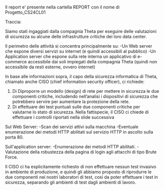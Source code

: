 Il report e' presente nella cartella REPORT con il nome di Progetto_CS24CL01

Traccia:

Siamo stati ingaggiati dalla compagnia Theta per eseguire delle valutazioni di sicurezza su alcune delle infrastrutture critiche dei loro data center.

Il perimetro delle attività si concentra principalmente su:
-Un Web server che espone diversi servizi su internet (e quindi accessibili al pubblico)
-Un Application server che espone sulla rete interna un applicativo di e-commerce accessibile dai soli impiegati della compagnia Theta (quindi non accessibile da resti esterne, ovvero internet)

In base alle informazioni sopra, il capo della sicurezza informatica di Theta, chiamato anche CISO (chief information security officer), ci richiede:

1. Di Diproporre un modello (design) di rete per mettere in sicurezza le due componenti critiche, includendo nell’analisi i dispositivi di sicurezza che potrebbero servire per aumentare la protezione della rete.
2. Di effettuare dei test puntuali sulle due componenti critiche per valutarne lo stato di sicurezza. Nella fattispecie, il CISO ci chiede di effettuare i controlli riportati nella slide successiva

Sul Web Server:
-Scan dei servizi attivi sulla macchina
-Eventuale enumerazione dei metodi HTTP abilitati sul servizio HTTP in ascolto sulla porta 80.

Sull'application server:
-Enumerazione dei metodi HTTP abilitati.
-Valutazione della robustezza della pagina di login agli attacchi di tipo Brute Force. 

Il CISO ci ha esplicitamente richiesto di non effettuare nessun test invasivo in ambiente di produzione, e quindi gli abbiamo proposto di riprodurre le due componenti nei nostri laboratori di test, così da poter effettuare i test in sicurezza, separando gli ambienti di test dagli ambienti di lavoro.
